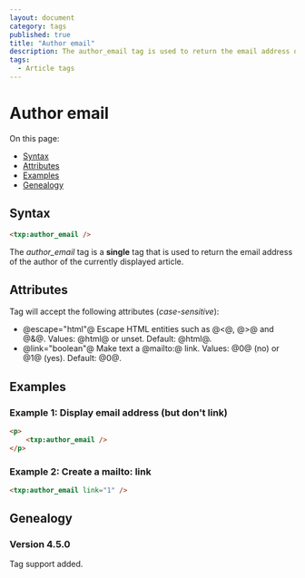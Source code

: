 ```yaml
---
layout: document
category: tags
published: true
title: "Author email"
description: The author_email tag is used to return the email address of the author of the currently displayed article.
tags:
  - Article tags
---
```


# Author email

On this page:

* [Syntax](#user-content-syntax)
* [Attributes](#user-content-attributes)
* [Examples](#user-content-examples)
* [Genealogy](#user-content-genealogy)

## Syntax

```html
<txp:author_email />
```

The *author_email* tag is a __single__ tag that is used to return the email address of the author of the currently displayed article.

## Attributes

Tag will accept the following attributes (*case-sensitive*):

* @escape="html"@
Escape HTML entities such as @<@, @>@ and @&@.
Values: @html@ or unset.
Default: @html@.
* @link="boolean"@
Make text a @mailto:@ link.
Values: @0@ (no) or @1@ (yes).
Default: @0@.

## Examples

### Example 1: Display email address (but don't link)

```html
<p>
    <txp:author_email />
</p>
```

### Example 2: Create a mailto: link

```html
<txp:author_email link="1" />
```

## Genealogy

### Version 4.5.0

Tag support added.
